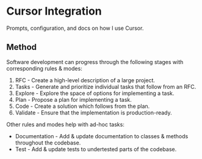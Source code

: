 # Cursor Integration

Prompts, configuration, and docs on how I use Cursor.

## Method

Software development can progress through the following stages with corresponding rules & modes:

1. RFC - Create a high-level description of a large project.
2. Tasks - Generate and prioritize individual tasks that follow from an RFC.
3. Explore - Explore the space of options for implementing a task.
4. Plan - Propose a plan for implementing a task.
5. Code - Create a solution which follows from the plan.
6. Validate - Ensure that the implementation is production-ready.

Other rules and modes help with ad-hoc tasks:

* Documentation - Add & update documentation to classes & methods throughout the codebase.
* Test - Add & update tests to undertested parts of the codebase.
